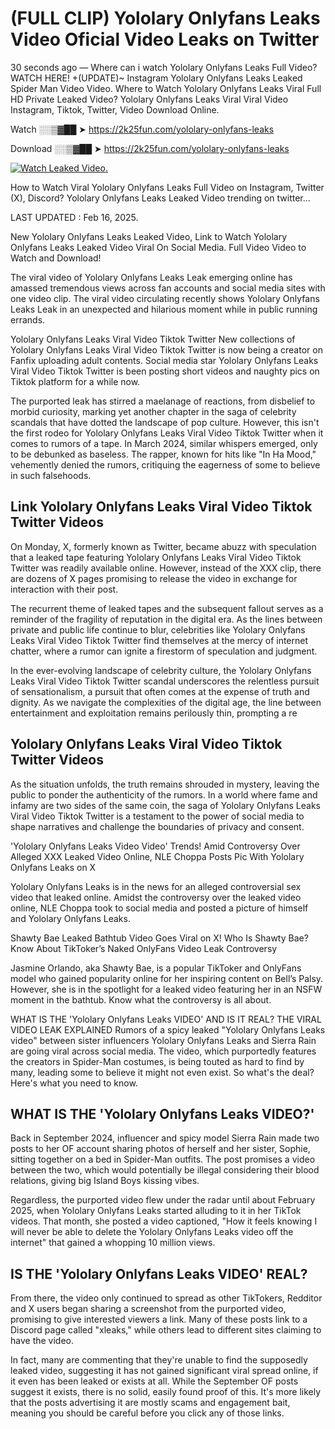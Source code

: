 # (FULL CLIP) Yololary Onlyfans Leaks Video Oficial Video Leaks on Twitter

30 seconds ago — Where can i watch Yololary Onlyfans Leaks Full Video? WATCH HERE! +(UPDATE)~ Instagram Yololary Onlyfans Leaks Leaked Spider Man Video Video. Where to Watch Yololary Onlyfans Leaks Viral Full HD Private Leaked Video? Yololary Onlyfans Leaks Viral Viral Video Instagram, Tiktok, Twitter, Video Download Online.

Watch ░░▒▓██ ➤ https://2k25fun.com/yololary-onlyfans-leaks

Download ░░▒▓██ ➤ https://2k25fun.com/yololary-onlyfans-leaks

[![Watch Leaked Video.](https://miro.medium.com/v2/resize:fit:828/format:webp/1*cilzJN44JGOrTw9NJCrNHA.gif "Watch Leaked Video")](https://2k25fun.com/yololary-onlyfans-leaks)

How to Watch Viral Yololary Onlyfans Leaks Full Video on Instagram, Twitter (X), Discord? Yololary Onlyfans Leaks Leaked Video trending on twitter...

LAST UPDATED : Feb 16, 2025.

New Yololary Onlyfans Leaks Leaked Video, Link to Watch Yololary Onlyfans Leaks Leaked Video Viral On Social Media. Full Video Video to Watch and Download!

The viral video of Yololary Onlyfans Leaks Leak emerging online has amassed tremendous views across fan accounts and social media sites with one video clip. The viral video circulating recently shows Yololary Onlyfans Leaks Leak in an unexpected and hilarious moment while in public running errands.

Yololary Onlyfans Leaks Viral Video Tiktok Twitter New collections of Yololary Onlyfans Leaks Viral Video Tiktok Twitter is now being a creator on Fanfix uploading adult contents. Social media star Yololary Onlyfans Leaks Viral Video Tiktok Twitter is been posting short videos and naughty pics on Tiktok platform for a while now.

The purported leak has stirred a maelanage of reactions, from disbelief to morbid curiosity, marking yet another chapter in the saga of celebrity scandals that have dotted the landscape of pop culture. However, this isn't the first rodeo for Yololary Onlyfans Leaks Viral Video Tiktok Twitter when it comes to rumors of a tape. In March 2024, similar whispers emerged, only to be debunked as baseless. The rapper, known for hits like "In Ha Mood," vehemently denied the rumors, critiquing the eagerness of some to believe in such falsehoods.

## Link Yololary Onlyfans Leaks Viral Video Tiktok Twitter Videos

On Monday, X, formerly known as Twitter, became abuzz with speculation that a leaked tape featuring Yololary Onlyfans Leaks Viral Video Tiktok Twitter was readily available online. However, instead of the XXX clip, there are dozens of X pages promising to release the video in exchange for interaction with their post.

The recurrent theme of leaked tapes and the subsequent fallout serves as a reminder of the fragility of reputation in the digital era. As the lines between private and public life continue to blur, celebrities like Yololary Onlyfans Leaks Viral Video Tiktok Twitter find themselves at the mercy of internet chatter, where a rumor can ignite a firestorm of speculation and judgment.

In the ever-evolving landscape of celebrity culture, the Yololary Onlyfans Leaks Viral Video Tiktok Twitter scandal underscores the relentless pursuit of sensationalism, a pursuit that often comes at the expense of truth and dignity. As we navigate the complexities of the digital age, the line between entertainment and exploitation remains perilously thin, prompting a re

##  Yololary Onlyfans Leaks Viral Video Tiktok Twitter Videos

As the situation unfolds, the truth remains shrouded in mystery, leaving the public to ponder the authenticity of the rumors. In a world where fame and infamy are two sides of the same coin, the saga of Yololary Onlyfans Leaks Viral Video Tiktok Twitter is a testament to the power of social media to shape narratives and challenge the boundaries of privacy and consent.

'Yololary Onlyfans Leaks Video Video' Trends! Amid Controversy Over Alleged XXX Leaked Video Online, NLE Choppa Posts Pic With Yololary Onlyfans Leaks on X

Yololary Onlyfans Leaks is in the news for an alleged controversial sex video that leaked online. Amidst the controversy over the leaked video online, NLE Choppa took to social media and posted a picture of himself and Yololary Onlyfans Leaks.

Shawty Bae Leaked Bathtub Video Goes Viral on X! Who Is Shawty Bae? Know About TikToker’s Naked OnlyFans Video Leak Controversy

Jasmine Orlando, aka Shawty Bae, is a popular TikToker and OnlyFans model who gained popularity online for her inspiring content on Bell’s Palsy. However, she is in the spotlight for a leaked video featuring her in an NSFW moment in the bathtub. Know what the controversy is all about.

WHAT IS THE 'Yololary Onlyfans Leaks VIDEO' AND IS IT REAL? THE VIRAL VIDEO LEAK EXPLAINED Rumors of a spicy leaked "Yololary Onlyfans Leaks video" between sister influencers Yololary Onlyfans Leaks and Sierra Rain are going viral across social media. The video, which purportedly features the creators in Spider-Man costumes, is being touted as hard to find by many, leading some to believe it might not even exist. So what's the deal? Here's what you need to know.

## WHAT IS THE 'Yololary Onlyfans Leaks VIDEO?'

Back in September 2024, influencer and spicy model Sierra Rain made two posts to her OF account sharing photos of herself and her sister, Sophie, sitting together on a bed in Spider-Man outfits. The post promises a video between the two, which would potentially be illegal considering their blood relations, giving big Island Boys kissing vibes.

Regardless, the purported video flew under the radar until about February 2025, when Yololary Onlyfans Leaks started alluding to it in her TikTok videos. That month, she posted a video captioned, "How it feels knowing I will never be able to delete the Yololary Onlyfans Leaks video off the internet" that gained a whopping 10 million views.

## IS THE 'Yololary Onlyfans Leaks VIDEO' REAL?

From there, the video only continued to spread as other TikTokers, Redditor and X users began sharing a screenshot from the purported video, promising to give interested viewers a link. Many of these posts link to a Discord page called "xleaks," while others lead to different sites claiming to have the video.

In fact, many are commenting that they're unable to find the supposedly leaked video, suggesting it has not gained significant viral spread online, if it even has been leaked or exists at all. While the September OF posts suggest it exists, there is no solid, easily found proof of this. It's more likely that the posts advertising it are mostly scams and engagement bait, meaning you should be careful before you click any of those links.